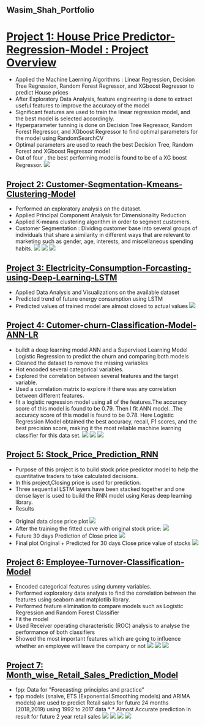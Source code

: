 ## Wasim_Shah_Portfolio 

# [Project 1: House Price Predictor-Regression-Model : Project Overview](https://github.com/wasimhassanshah/Predicting-House-Prices-in-Python)
* Applied the Machine Laerning Algorithms : Linear Regression, Decision Tree Regression, Random Forest Regressor, and XGboost Regressor to predict House prices 
* After Exploratory Data Analysis, feature engineering is done to extract useful features to improve the accuracy of the model
* Significant features are used to train the linear regression model, and the best model is selected accordingly.
* Hyperparameter tunning is done on Decision Tree Regressor, Random Forest Regressor, and XGboost Regressor to find optimal parameters for the model using RandomSearchCV
* Optimal parameters are used to reach the best Decision Tree, Random Forest and XGboost Regressor model
* Out of four , the best performing model is found to be of a XG boost Regressor.
![](images/pics.PNG)


## [Project 2: Customer-Segmentation-Kmeans-Clustering-Model](https://github.com/wasimhassanshah/Customer-Segmentation-Kmeans-Clustering)
* Performed an exploratory analysis on the dataset.
* Applied Principal Component Analysis for Dimensionality Reduction
* Applied K-means clustering algorithm in order to segment customers.
* Customer Segmentation : Dividing customer base into several groups of individuals that share a similarity in different ways that are relevant to marketing such as gender, age, interests, and miscellaneous spending habits.
![](/images/PCA.png)
![](/images/k1.png)
![](/images/clusters.png)

## [Project 3: Electricity-Consumption-Forcasting-using-Deep-Learning-LSTM](https://github.com/wasimhassanshah/energy-prediction-model)
* Applied Data Analysis and Visualizations on the available dataset
* Predicted trend of future energy consumption using LSTM
* Predicted values of trained model are almost closed to actual values
![](/images/Energypredictvsactual.png)

## [Project 4: Cutomer-churn-Classification-Model-ANN-LR](https://github.com/wasimhassanshah/Cutomer-churn-ANN-LR)
* buildt a deep learning model ANN and a Supervised Learning Model Logistic Regression to predict the churn and comparing both models
* Cleaned the dataset to remove the missing variables
* Hot encoded several categorical variables.
* Explored the correlation between several features and the target variable.
* Used a correlation matrix to explore if there was any correlation between different features.
* fit a logistic regression model using all of the features.The accuracy score of this model is found to be 0.79. Then I fit ANN model. .The accuracy score of this model is found to be 0.78. Here Logistic Regression Model obtained the best accuracy, recall, F1 scores, and the best precision score, making it the most reliable machine learning classifier for this data set.
![](/images/Cchurn.png)
![](/images/ANNCM.png)
![](/images/LRCM.png)


## [Project 5: Stock_Price_Prediction_RNN](https://github.com/wasimhassanshah/Stock_Price_Prediction_RNN)
* Purpose of this project is to build stock price predictor model to help the quantitative traders to take calculated decisions. 
* In this project,Closing price is used for prediction.
* Three sequential LSTM layers have been stacked together and one dense layer is used to build the RNN model using Keras deep learning library.
* Results
- Original data close price plot
![](/images/OriginalColsepricevalue.png)
- After the training the fitted curve with original stock price:
![](/images/OrgnaltrainpredctLSTMStock.png)
- Future 30 days Prediction of Close price
![](/images/30dayspedctLSTMStock.png)
- Final plot Original + Predicted for 30 days Close price value of stocks
![](/images/FinalLSTMPredctStock.png)


## [Project 6: Employee-Turnover-Classification-Model](https://github.com/wasimhassanshah/Employee-Turnover-Prediction-Model)
* Encoded categorical features using dummy variables.
* Performed exploratory data analysis to find the correlation between the features using seaborn and matplotlib library.
* Performed feature elimination to compare models such as Logistic Regression and Random Forest Classifier
* Fit the model
* Used Receiver operating characteristic (ROC) analysis to analyse the performance of both classifiers
* Showed the most important features which are going to influence whether an employee will leave the company or not 
![](/images/EPRF.png)
![](/images/EPLR.png)
![](/images/EPTRN.png)


## [Project 7: Month_wise_Retail_Sales_Prediction_Model](https://github.com/wasimhassanshah/Monthly_Retail_Sales_Forecasting_fpp)
* fpp: Data for "Forecasting: principles and practice"
* fpp models (snaive, ETS (Exponential Smoothing models) and ARIMA models) are used to predict Retail sales for future 24 months (2018,2019) using 1992 to 2017 data *  * Almost Accurate prediction in result for future 2 year retail sales
![](/images/ETS_FORECATS.PNG)
![](/images/ARIMA.PNG)
![](/images/Actual_vs_forecasting_comparison_graphical.PNG)
![](/images/Actual_vs_forecasting_comparison_values.PNG) 
